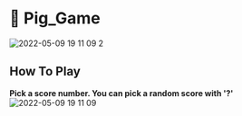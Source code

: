 # 🐷 Pig_Game

![2022-05-09 19 11 09 2](https://user-images.githubusercontent.com/104736314/167528871-af0884fd-1a4a-4b8b-9a9c-5c1dc4742e34.gif)


## How To Play

**Pick a score number. You can pick a random score with '?'**
![2022-05-09 19 11 09](https://user-images.githubusercontent.com/104736314/167560506-bfa328d4-7a98-4629-8114-dde2aac4f2b6.gif)

